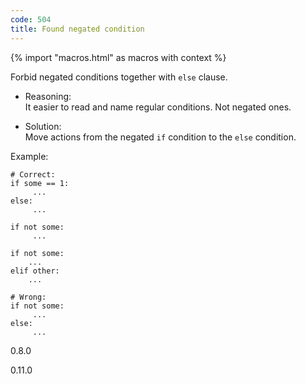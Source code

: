 ```yaml
---
code: 504
title: Found negated condition
---
```


{% import "macros.html" as macros with context %}

Forbid negated conditions together with `else` clause.

  - Reasoning:  
    It easier to read and name regular conditions. Not negated ones.

  - Solution:  
    Move actions from the negated `if` condition to the `else`
    condition.

Example:

    # Correct:
    if some == 1:
         ...
    else:
         ...
    
    if not some:
         ...
    
    if not some:
        ...
    elif other:
        ...
    
    # Wrong:
    if not some:
         ...
    else:
         ...

<div class="versionadded">

0.8.0

</div>

<div class="versionchanged">

0.11.0

</div>